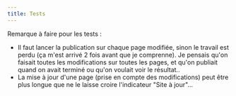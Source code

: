 ```yaml
---
title: Tests
---
```

Remarque à faire pour les tests :
- Il faut lancer la publication sur chaque page modifiée, sinon le travail est perdu (ça m'est arrivé 2 fois avant que je comprenne). Je pensais qu'on faisait toutes les modifications sur toutes les pages, et qu'on publiait quand on avait terminé ou qu'on voulait voir le résultat..
- La mise à jour d'une page (prise en compte des modifications) peut être plus longue que ne le laisse croire l'indicateur "Site à jour"...